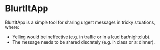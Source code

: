 # BlurtItApp
BlurtItApp is a simple tool for sharing urgent messages in tricky situations, where:
- Yelling would be ineffective (e.g. in traffic or in a loud bar/nightclub).
- The message needs to be shared discretely (e.g. in class or at dinner).